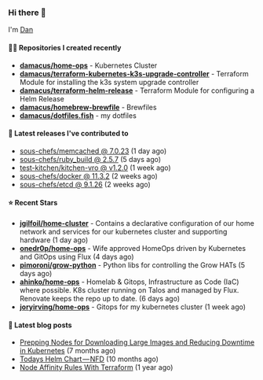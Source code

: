 

### Hi there 👋

I'm [Dan](https://medium.com/@dan.m.webb)

#### 👨‍💻 Repositories I created recently
- **[damacus/home-ops](https://github.com/damacus/home-ops)** - Kubernetes Cluster
- **[damacus/terraform-kubernetes-k3s-upgrade-controller](https://github.com/damacus/terraform-kubernetes-k3s-upgrade-controller)** - Terraform Module for installing the k3s system upgrade controller
- **[damacus/terraform-helm-release](https://github.com/damacus/terraform-helm-release)** - Terraform Module for configuring a Helm Release
- **[damacus/homebrew-brewfile](https://github.com/damacus/homebrew-brewfile)** - Brewfiles
- **[damacus/dotfiles.fish](https://github.com/damacus/dotfiles.fish)** - my dotfiles

#### 🚀 Latest releases I've contributed to


- [sous-chefs/memcached @ 7.0.23](https://github.com/sous-chefs/memcached/releases/tag/7.0.23) (1 day ago)
- [sous-chefs/ruby_build @ 2.5.7](https://github.com/sous-chefs/ruby_build/releases/tag/2.5.7) (5 days ago)
- [test-kitchen/kitchen-vro @ v1.2.0](https://github.com/test-kitchen/kitchen-vro/releases/tag/v1.2.0) (1 week ago)
- [sous-chefs/docker @ 11.3.2](https://github.com/sous-chefs/docker/releases/tag/11.3.2) (2 weeks ago)
- [sous-chefs/etcd @ 9.1.26](https://github.com/sous-chefs/etcd/releases/tag/9.1.26) (2 weeks ago)

#### ⭐ Recent Stars


- **[jgilfoil/home-cluster](https://github.com/jgilfoil/home-cluster)** - Contains a declarative configuration of our home network and services for our kubernetes cluster and supporting hardware (1 day ago)
- **[onedr0p/home-ops](https://github.com/onedr0p/home-ops)** - Wife approved HomeOps driven by Kubernetes and GitOps using Flux (4 days ago)
- **[pimoroni/grow-python](https://github.com/pimoroni/grow-python)** - Python libs for controlling the Grow HATs (5 days ago)
- **[ahinko/home-ops](https://github.com/ahinko/home-ops)** - Homelab &amp; Gitops, Infrastructure as Code (IaC) where possible. K8s cluster running on Talos and managed by Flux. Renovate keeps the repo up to date. (6 days ago)
- **[joryirving/home-ops](https://github.com/joryirving/home-ops)** - Gitops for my kubernetes cluster (1 week ago)

#### 📄 Latest blog posts
- [Prepping Nodes for Downloading Large Images and Reducing Downtime in Kubernetes](https://medium.com/@dan.m.webb/prepping-nodes-for-downloading-large-images-and-reducing-downtime-in-kubernetes-551ead53f0?source=rss-bbba9c670f6e------2) (7 months ago)
- [Todays Helm Chart — NFD](https://medium.com/@dan.m.webb/todays-helm-chart-nfd-efe64f156edd?source=rss-bbba9c670f6e------2) (10 months ago)
- [Node Affinity Rules With Terraform](https://awstip.com/node-affinity-rules-with-terraform-a0766e0bb1da?source=rss-bbba9c670f6e------2) (1 year ago)
